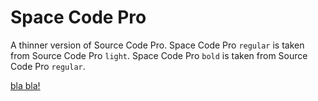 # Space Code Pro
A thinner version of Source Code Pro. Space Code Pro `regular` is taken from Source Code Pro `light`. Space Code Pro `bold` is taken from Source Code Pro `regular`.

[bla bla!](/assets/space-code-pro-example.png)
